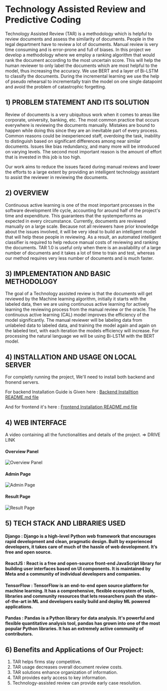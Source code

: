 

# Technology Assisted Review and Predictive Coding

Technology Assisted Review (TAR) is a methodology which is helpful to review documents and assess the similarity of documents. People in the legal department have to review a lot of documents. Manual review is very time consuming and is error-prone and full of biases. In this project we develop a methodology where we employ a ranking algorithm that would rank the document according to the most uncertain score. This will help the human reviewer to only label the documents which are most helpful to the model, thus increasing the accuracy. We use BERT and a layer of Bi-LSTM to classify the documents. During the incremental learning we use the help of pseudo rehearsal to incrementally train the model on one single datapoint and avoid the problem of catastrophic forgetting.

## 1) PROBLEM STATEMENT AND ITS SOLUTION

Review of documents is a very ubiquitous work when it comes to areas like corporate, university, banking, etc. The most common practice that occurs everywhere is reviewing the documents manually. Mistakes are bound to happen while doing this since they are an inevitable part of every process. Common reasons could be inexperienced staff, overdoing the task, inability to distinguish based on significant differences among near similar documents. Issues like bias redundancy, and many more will be introduced on varying levels. The second most important reason is the amount of effort that is invested in this job is too high. 

Our work aims to reduce the issues faced during manual reviews and lower the efforts to a large extent by providing an intelligent technology assistant to assist the reviewer in reviewing the documents.

## 2) OVERVIEW

Continuous active learning is one of the most important processes in the software development life cycle, accounting for around half of the project's time and expenditure. This guarantees that the systemperforms as expected in every circumstance. Currently, documents are reviewed manually on a large scale. Because not all reviewers have prior knowledge about the issues involved, it will be very ideal to build an intelligent model that will help these people in reviewing. As a result, an automated intelligent classifier is required to help reduce manual costs of reviewing and ranking the documents. TAR 1.0 is useful only when there is an availability of a large number of documents and it takes a lot of time to train and test, whereas our method requires very less number of documents and is much faster.

## 3) IMPLEMENTATION AND BASIC METHODOLOGY

The goal of a Technology assisted review is that the documents will get reviewed by the Machine learning algorithm, initially it starts with the labeled data, then we are using continuous active learning for actively learning the reviewing process from the manual review or the oracle. The continuous active learning (CAL) model improves the efficiency of the model significantly. The manual reviewer will be labeling data from unlabeled data to labeled data, and training the model again and again on the labeled text, with each iteration the models efficiency will increase. For processing the natural language we will be using Bi-LSTM with the BERT model.
 

## 4) INSTALLATION AND USAGE ON LOCAL SERVER

For completly running the project, We'll need to install both backend and fronend servers.

For backend Installation Guide is Given here : [Backend Installtion README.md file](backend/README.md)

And for frontend it's here : [Frontend Installation README.md file](frontend/README.md)


## 4) WEB INTERFACE

A video containing all the functionalities and details of the project.
=> DRIVE LINK

#### Overview Panel
![Overview Panel](/screenshots/Overview_Panel_Page.png)

#### Admin Page
![Admin Page](/screenshots/Admin_Page.png)

#### Result Page
![Result Page](/screenshots/Result_Page.png)


## 5) TECH STACK AND LIBRARIES USED

#### Django : Django is a high-level Python web framework that encourages rapid development and clean, pragmatic design. Built by experienced developers, it takes care of much of the hassle of web development. It’s free and open source.

#### ReactJS : React is a free and open-source front-end JavaScript library for building user interfaces based on UI components. It is maintained by Meta and a community of individual developers and companies.

#### TensorFlow : TensorFlow is an end-to-end open source platform for machine learning. It has a comprehensive, flexible ecosystem of tools, libraries and community resources that lets researchers push the state-of-the-art in ML and developers easily build and deploy ML powered applications.

#### Pandas : Pandas is a Python library for data analysis. It's powerful and flexible quantitative analysis tool, pandas has grown into one of the most popular Python libraries. It has an extremely active community of contributors.


## 6) Benefits and Applications of Our Project:
1) TAR helps firms stay competitive.
2) TAR usage decreases overall document review costs.
3) TAR solutions enhance organization of information.
4) TAR provides early access to key information. 
5) Technology-assisted review can provide early case resolution.
